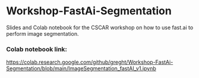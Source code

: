 # Workshop-FastAi-Segmentation

Slides and Colab notebook for the CSCAR workshop on how to use fast.ai to perform image segmentation.

### Colab notebook link:

https://colab.research.google.com/github/greght/Workshop-FastAi-Segmentation/blob/main/ImageSegmentation_fastAI_v1.ipynb
